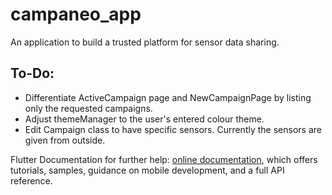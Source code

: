 # campaneo_app

An application to build a trusted platform for sensor data sharing.

## To-Do:

- Differentiate ActiveCampaign page and NewCampaignPage by listing only the requested campaigns.
- Adjust themeManager to the user's entered colour theme.
- Edit Campaign class to have specific sensors. Currently the sensors are given from outside.

Flutter Documentation for further help:
[online documentation](https://flutter.dev/docs), which offers tutorials,
samples, guidance on mobile development, and a full API reference.
